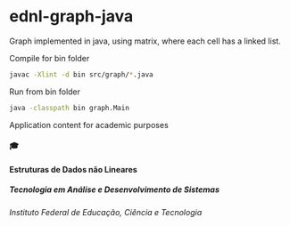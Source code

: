 # ednl-graph-java
Graph implemented in java, using matrix, where each cell has a linked list.

Compile for bin folder
```bash
javac -Xlint -d bin src/graph/*.java
```

Run from bin folder
```bash
java -classpath bin graph.Main
```

Application content for academic purposes

#### :mortar_board:
#### Estruturas de Dados não Lineares
##### Tecnologia em Análise e Desenvolvimento de Sistemas
###### Instituto Federal de Educação, Ciência e Tecnologia
